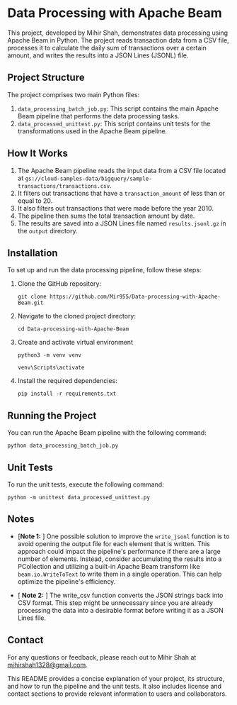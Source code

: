 
# Data Processing with Apache Beam

This project, developed by Mihir Shah, demonstrates data processing using Apache Beam in Python. The project reads transaction data from a CSV file, processes it to calculate the daily sum of transactions over a certain amount, and writes the results into a JSON Lines (JSONL) file.

## Project Structure

The project comprises two main Python files:

1.  `data_processing_batch_job.py`: This script contains the main Apache Beam pipeline that performs the data processing tasks.
2.  `data_processed_unittest.py`: This script contains unit tests for the transformations used in the Apache Beam pipeline.

## How It Works

1.  The Apache Beam pipeline reads the input data from a CSV file located at `gs://cloud-samples-data/bigquery/sample-transactions/transactions.csv`.
2.  It filters out transactions that have a `transaction_amount` of less than or equal to 20.
3.  It also filters out transactions that were made before the year 2010.
4.  The pipeline then sums the total transaction amount by date.
5.  The results are saved into a JSON Lines file named `results.jsonl.gz` in the `output` directory.

## Installation

To set up and run the data processing pipeline, follow these steps:

1.  Clone the GitHub repository:
    
    `git clone https://github.com/Mir955/Data-processing-with-Apache-Beam.git` 
    
2.  Navigate to the cloned project directory:
        
    `cd Data-processing-with-Apache-Beam` 
    
3. Create and activate virtual environment
	
    `python3 -m venv venv`

	`venv\Scripts\activate` 
 
4. Install the required dependencies:
    
    `pip install -r requirements.txt` 
    

## Running the Project


You can run the Apache Beam pipeline with the following command:

`python data_processing_batch_job.py` 

## Unit Tests

To run the unit tests, execute the following command:

`python -m unittest data_processed_unittest.py` 

## Notes

 - [**Note 1:** ] One possible solution to improve the `write_jsonl` function is to avoid opening the output file for each element that is written. This approach could impact the pipeline's performance if there are a large number of elements. Instead, consider accumulating the results into a PCollection and utilizing a built-in Apache Beam transform like `beam.io.WriteToText` to write them in a single operation. This can help optimize the pipeline's efficiency.
 
 - [ **Note 2:** ] The write_csv function converts the JSON strings back
 into CSV format. This step might be unnecessary since you are already processing the data into a desirable format before writing it as a JSON Lines file.

## Contact

For any questions or feedback, please reach out to Mihir Shah at [mihirshah1328@gmail.com](mailto:mihirshah1328@gmail.com).

This README provides a concise explanation of your project, its structure, and how to run the pipeline and the unit tests. It also includes license and contact sections to provide relevant information to users and collaborators.